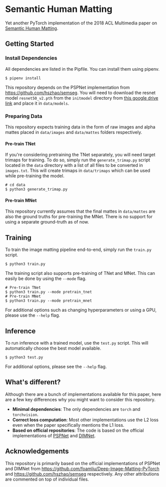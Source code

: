 # Semantic Human Matting

Yet another PyTorch implementation of the 2018 ACL Multimedia paper on [Semantic Human Matting](https://arxiv.org/abs/1809.01354).

## Getting Started

### Install Dependencies
All dependencies are listed in the Pipfile. You can install them using pipenv.

```shell
$ pipenv install
```

This repository depends on the PSPNet implementation from https://github.com/hszhao/semseg. You will need to download the resnet model `resnet50_v2.pth` from the `initmodel` directory from [this google drive link](https://drive.google.com/open?id=15wx9vOM0euyizq-M1uINgN0_wjVRf9J3) and place it in `data/models`.

### Preparing Data
This repository expects training data in the form of raw images and alpha mattes placed in `data/images` and `data/mattes` folders respectively.

#### Pre-train TNet
If you're considering pretraining the TNet separately, you will need target trimaps for training. To do so, simply run the `generate_trimap.py` script located in the `data` directory with a list of all files to be converted in `images.txt`. This will create trimaps in `data/trimaps` which can be used while pre-training the model.


```shell
# cd data
$ python3 generate_trimap.py
```

#### Pre-train MNet
This repository currently assumes that the final mattes in `data/mattes` are also the ground truths for pre-training the MNet. There is no support for using a separate ground-truth as of now.


## Training
To train the image matting pipeline end-to-end, simply run the `train.py` script.

```shell
$ python3 train.py
```

The training script also supports pre-training of TNet and MNet. This can easily be done by using the `--mode` flag.

```shell
# Pre-train TNet
$ python3 train.py --mode pretrain_tnet
# Pre-train MNet
$ python3 train.py --mode pretrain_mnet
```

For additional options such as changing hyperparameters or using a GPU, please use the `--help` flag.

## Inference
To run inference with a trained model, use the `test.py` script. This will automatically choose the best model available. 

```shell
$ python3 test.py
```

For additional options, please see the `--help` flag.

## What's different?
Although there are a bunch of implementations available for this paper, here are a few key differences why you might want to consider this repository.
- **Minimal dependencies**: The only dependencies are `torch` and `torchvision`.
- **Correct loss computation**: Most other implementations use the L2 loss even when the paper specifically mentions the L1 loss.
- **Based on official repositories**: The code is based on the official implementations of [PSPNet](https://github.com/hszhao/semseg) and [DIMNet](https://github.com/foamliu/Deep-Image-Matting-PyTorch).

## Acknowledgements
This repository is primarily based on the official implementations of PSPNet and DIMNet from https://github.com/foamliu/Deep-Image-Matting-PyTorch and https://github.com/hszhao/semseg respectively. Any other attributions are commented on top of individual files.